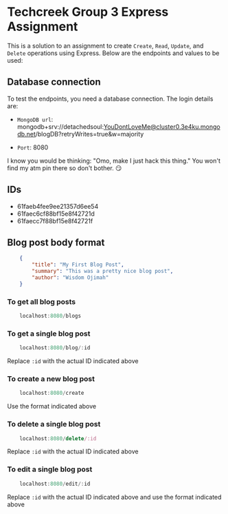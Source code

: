 # Techcreek Group 3 Express Assignment

This is a solution to an assignment to create `Create`, `Read`, `Update`, and `Delete` operations using Express. Below are the endpoints and values to be used:

## Database connection

To test the endpoints, you need a database connection. The login details are:

- `MongoDB url`: mongodb+srv://detachedsoul:YouDontLoveMe@cluster0.3e4ku.mongodb.net/blogDB?retryWrites=true&w=majority

- `Port`: 8080

I know you would be thinking: "Omo, make I just hack this thing." You won't find my atm pin there so don't bother. 😏

## IDs

- 61faeb4fee9ee21357d6ee54
- 61faec6cf88bf15e8f42721d
- 61faecc7f88bf15e8f42721f

## Blog post body format

```json
    {
        "title": "My First Blog Post",
        "summary": "This was a pretty nice blog post",
        "author": "Wisdom Ojimah"
    }
```

### To get all blog posts

```javascript
    localhost:8080/blogs
```

### To get a single blog post

```javascript
    localhost:8080/blog/:id
```

Replace `:id` with the actual ID indicated above

### To create a new blog post

```javascript
    localhost:8080/create
```

Use the format indicated above

### To delete a single blog post

```javascript
    localhost:8080/delete/:id
```

Replace `:id` with the actual ID indicated above

### To edit a single blog post

```javascript
    localhost:8080/edit/:id
```

Replace `:id` with the actual ID indicated above and use the format indicated above
